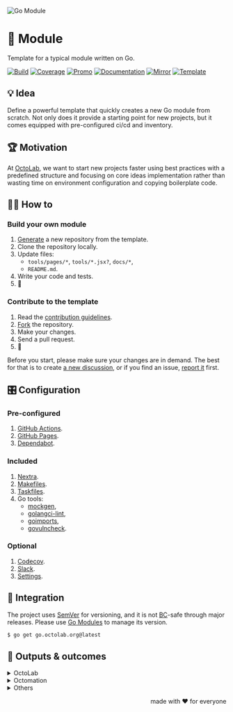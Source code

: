 ![Go Module][social.image]

# 🧩 Module

Template for a typical module written on Go.

[![Build][build.icon]][build.page]
[![Coverage][coverage.icon]][coverage.page]
[![Promo][site.icon]][site.page]
[![Documentation][docs.icon]][docs.page]
[![Mirror][mirror.icon]][mirror.page]
[![Template][template.icon]][template.page]

## 💡 Idea

Define a powerful template that quickly creates a new Go module from scratch.
Not only does it provide a starting point for new projects,
but it comes equipped with pre-configured ci/cd and inventory.

## 🏆 Motivation

At [OctoLab][octolab.site], we want to start new projects faster using best practices
with a predefined structure and focusing on core ideas implementation
rather than wasting time on environment configuration and copying boilerplate code.

## 🤼‍♂️ How to

### Build your own module

1. [Generate][action.generate] a new repository from the template.
2. Clone the repository locally.
3. Update files:
    - `tools/pages/*`, `tools/*.jsx?`, `docs/*`,
    - `README.md`.
4. Write your code and tests.
5. 🚀

### Contribute to the template

1. Read the [contribution guidelines][docs.contrib].
2. [Fork][action.fork] the repository.
3. Make your changes.
4. Send a pull request.
5. 🤗

Before you start, please make sure your changes are in demand.
The best for that is to create [a new discussion][action.discuss],
or if you find an issue, [report it][action.issue] first.

## 🎛️ Configuration

### Pre-configured

1. [GitHub Actions](https://github.com/features/actions).
2. [GitHub Pages](https://pages.github.com).
3. [Dependabot](https://github.com/dependabot).

### Included

1. [Nextra](https://nextra.site).
2. [Makefiles](https://github.com/octomation/makefiles).
3. [Taskfiles](https://github.com/octomation/taskfiles).
4. Go tools:
    - [mockgen](https://github.com/golang/mock),
    - [golangci-lint](https://github.com/kamilsk/golangci-lint),
    - [goimports](https://github.com/kamilsk/go-tools),
    - [govulncheck](https://github.com/golang/vuln).

### Optional

1. [Codecov](https://about.codecov.io).
2. [Slack](https://github.com/marketplace/slack-github).
3. [Settings](https://github.com/apps/settings).

## 🧩 Integration

The project uses [SemVer](https://semver.org) for versioning, and it is not
[BC][wiki.compat]-safe through major releases.
Please use [Go Modules][wiki.gomod] to manage its version.

```bash
$ go get go.octolab.org@latest
```

## 🤲 Outputs & outcomes

<details>
  <summary>OctoLab</summary>

- https://github.com/octolab/breaker*
- https://github.com/octolab/cli*
- https://github.com/octolab/config
- https://github.com/octolab/pkg*
- https://github.com/octolab/propaganda
- https://github.com/octolab/protocol*
</details>

<details>
  <summary>Octomation</summary>

- https://github.com/octomation/dna*
- https://github.com/octomation/go-tool*
- https://github.com/octomation/go-service*
</details>

<details>
  <summary>Others</summary>

- https://github.com/kamilsk/retry*
- https://github.com/kamilsk/semaphore*
- https://github.com/kamilsk/tracer*
</details>

<p align="right">made with ❤️ for everyone</p>

[build.page]:        https://github.com/octomation/go-module/actions/workflows/ci.yml
[build.icon]:        https://github.com/octomation/go-module/actions/workflows/ci.yml/badge.svg
[coverage.page]:     https://codecov.io/gh/octomation/go-module
[coverage.icon]:     https://codecov.io/gh/octomation/go-module/branch/main/graph/badge.svg
[site.page]:         https://go-module.octolab.org
[site.icon]:         https://img.shields.io/badge/site-static-brightgreen
[docs.page]:         https://pkg.go.dev/go.octolab.org
[docs.icon]:         https://img.shields.io/badge/docs-pkg.go.dev-blue
[mirror.page]:       https://bitbucket.org/kamilsk/go-module
[mirror.icon]:       https://img.shields.io/badge/mirror-bitbucket-blue
[template.page]:     https://github.com/octomation/go-module
[template.icon]:     https://img.shields.io/badge/template-go--module-blue

[action.discuss]:    https://github.com/octomation/go-module/discussions/new/choose
[action.fork]:       https://github.com/octomation/go-module/fork
[action.generate]:   https://github.com/octomation/go-module/generate
[action.issue]:      https://github.com/octomation/go-module/issues/new/choose
[docs.contrib]:      https://github.com/octomation/.github/blob/main/.github/CONTRIBUTING.md
[wiki.compat]:       https://en.wikipedia.org/wiki/Backward_compatibility
[wiki.gomod]:        https://github.com/golang/go/wiki/Modules

[awesome.page]:      https://awesome-go.com
[awesome.icon]:      https://awesome.re/mentioned-badge.svg
[octolab.site]:      https://github.com/octolab
[social.image]:      https://socialify.git.ci/octomation/go-module/image?description=1&font=Raleway&language=1&name=1&owner=1&pattern=Circuit%20Board&theme=Light
